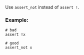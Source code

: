
Use `assert_not` instead of `assert !`.

### Example:
    # bad
    assert !x

    # good
    assert_not x

